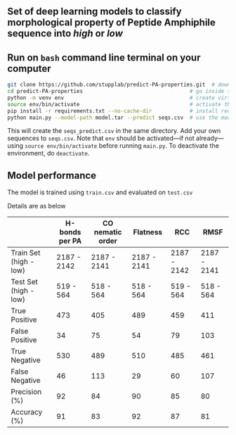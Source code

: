 
## Set of deep learning models to classify morphological property of Peptide Amphiphile sequence into _high_ or _low_

## Run on `bash` command line terminal on your computer
```bash
git clone https://github.com/stupplab/predict-PA-properties.git  # download the repository
cd predict-PA-properties                                  # go inside the downloded directory
python -m venv env                                        # create virtual envrironment env
source env/bin/activate                                   # activate the env
pip install -r requirements.txt --no-cache-dir            # install required libraries in the env
python main.py --model-path model.tar --predict seqs.csv  # use the model
```
This will create the `seqs_predict.csv` in the same directory. Add your own sequences to `seqs.csv`. Note that `env` should be activated—if not already—using `source env/bin/activate` before running `main.py`. To deactivate the environment, do `deactivate`.


## Model performance
The model is trained using `train.csv` and evaluated on `test.csv`

Details are as below

|  | H-bonds per PA | CO nematic order | Flatness | RCC | RMSF |
|---|---|---|---|---|---|
| Train Set (high - low) | 2187 - 2142 | 2187 - 2141 | 2187 - 2141 | 2187 - 2142 | 2187 - 2141 |
| Test Set (high - low) | 519 - 564 | 518 - 564 | 518 - 564 | 519 - 564 | 518 - 564 |
| True Positive | 473 | 405 | 489 | 459 | 411 |
| False Positive | 34 | 75 | 54 | 79 | 103 |
| True Negative | 530 | 489 | 510 | 485 | 461 |
| False Negative | 46 | 113 | 29 | 60 | 107 |
| Precision (%) | 92 | 84 | 90 | 85 | 80 |
| Accuracy (%) | 91 | 83 | 92 | 87 | 81 |

